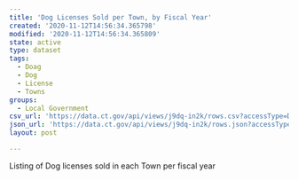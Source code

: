 ```yaml
---
title: 'Dog Licenses Sold per Town, by Fiscal Year'
created: '2020-11-12T14:56:34.365798'
modified: '2020-11-12T14:56:34.365809'
state: active
type: dataset
tags:
  - Doag
  - Dog
  - License
  - Towns
groups:
  - Local Government
csv_url: 'https://data.ct.gov/api/views/j9dq-in2k/rows.csv?accessType=DOWNLOAD'
json_url: 'https://data.ct.gov/api/views/j9dq-in2k/rows.json?accessType=DOWNLOAD'
layout: post

---
```

Listing of Dog licenses sold in each Town per fiscal year
